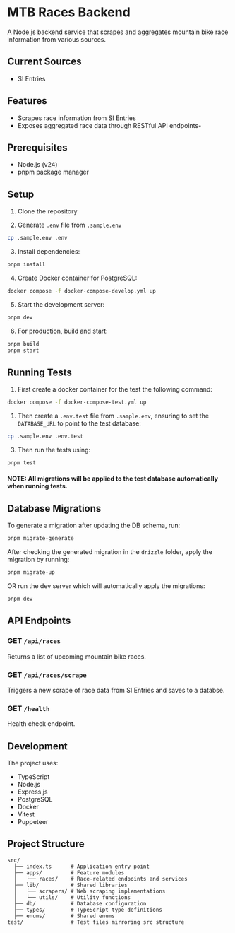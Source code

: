 # MTB Races Backend

A Node.js backend service that scrapes and aggregates mountain bike race information from various sources.

## Current Sources

-   SI Entries

## Features

-   Scrapes race information from SI Entries
-   Exposes aggregated race data through RESTful API endpoints-

## Prerequisites

-   Node.js (v24)
-   pnpm package manager

## Setup

1. Clone the repository

2. Generate `.env` file from `.sample.env`

```bash
cp .sample.env .env
```

3. Install dependencies:

```bash
pnpm install
```

4. Create Docker container for PostgreSQL:

```bash
docker compose -f docker-compose-develop.yml up
```

5. Start the development server:

```bash
pnpm dev
```

6. For production, build and start:

```bash
pnpm build
pnpm start
```

## Running Tests

1. First create a docker container for the test the following command:

```bash
docker compose -f docker-compose-test.yml up
```

1. Then create a `.env.test` file from `.sample.env`, ensuring to set the `DATABASE_URL` to point to the test database:

```bash
cp .sample.env .env.test
```

3. Then run the tests using:

```bash
pnpm test
```

#### NOTE: All migrations will be applied to the test database automatically when running tests.

## Database Migrations

To generate a migration after updating the DB schema, run:

```bash
pnpm migrate-generate
```

After checking the generated migration in the `drizzle` folder, apply the migration by running:

```bash
pnpm migrate-up
```

OR run the dev server which will automatically apply the migrations:

```bash
pnpm dev
```

## API Endpoints

### GET `/api/races`

Returns a list of upcoming mountain bike races.

### GET `/api/races/scrape`

Triggers a new scrape of race data from SI Entries and saves to a databse.

### GET `/health`

Health check endpoint.

## Development

The project uses:

-   TypeScript
-   Node.js
-   Express.js
-   PostgreSQL
-   Docker
-   Vitest
-   Puppeteer

## Project Structure

```
src/
  ├── index.ts      # Application entry point
  ├── apps/         # Feature modules
  │   └── races/    # Race-related endpoints and services
  ├── lib/          # Shared libraries
  │   └── scrapers/ # Web scraping implementations
  │   └── utils/    # Utility functions
  ├── db/           # Database configuration
  ├── types/        # TypeScript type definitions
  ├── enums/        # Shared enums
test/               # Test files mirroring src structure
```
